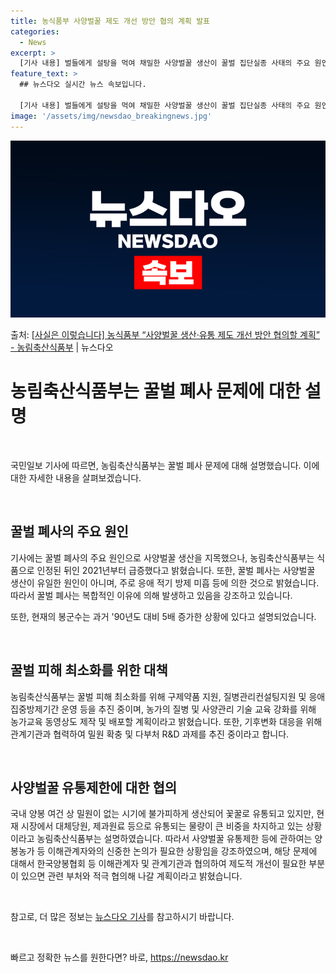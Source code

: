 ```yaml
---
title: 농식품부 사양벌꿀 제도 개선 방안 협의 계획 발표
categories:
  - News
excerpt: >
  [기사 내용] 벌들에게 설탕을 먹여 채밀한 사양벌꿀 생산이 꿀벌 집단실종 사태의 주요 원인으로 지목됐고, 식…
feature_text: >
  ## 뉴스다오 실시간 뉴스 속보입니다.

  [기사 내용] 벌들에게 설탕을 먹여 채밀한 사양벌꿀 생산이 꿀벌 집단실종 사태의 주요 원인으로 지목됐고, 식…
image: '/assets/img/newsdao_breakingnews.jpg'
---
```


![뉴스다오 속보](/assets/img/newsdao_breakingnews.jpg)

<p>출처: <a href="https://newsdao.kr/3711" rel="dofollow">[사실은 이렇습니다] 농식품부 “사양벌꿀 생산·유통 제도 개선 방안 협의할 계획” - 농림축산식품부</a> | 뉴스다오</p>

<h1>농림축산식품부는 꿀벌 폐사 문제에 대한 설명</h1>
<p data-ke-size="size16">&nbsp;</p>
국민일보 기사에 따르면, 농림축산식품부는 꿀벌 폐사 문제에 대해 설명했습니다. 이에 대한 자세한 내용을 살펴보겠습니다.
<p data-ke-size="size16">&nbsp;</p>

<h2 data-ke-size="size26">꿀벌 폐사의 주요 원인</h2>
<p>기사에는 꿀벌 폐사의 주요 원인으로 사양벌꿀 생산을 지목했으나, 농림축산식품부는 식품으로 인정된 뒤인 2021년부터 급증했다고 밝혔습니다. 또한, 꿀벌 폐사는 사양벌꿀 생산이 유일한 원인이 아니며, 주로 응애 적기 방제 미흡 등에 의한 것으로 밝혔습니다. 따라서 꿀벌 폐사는 복합적인 이유에 의해 발생하고 있음을 강조하고 있습니다.</p>
<p>또한, 현재의 봉군수는 과거 '90년도 대비 5배 증가한 상황에 있다고 설명되었습니다.</p>
<p data-ke-size="size16">&nbsp;</p>

<h2 data-ke-size="size26">꿀벌 피해 최소화를 위한 대책</h2>
<p>농림축산식품부는 꿀벌 피해 최소화를 위해 구제약품 지원, 질병관리컨설팅지원 및 응애집중방제기간 운영 등을 추진 중이며, 농가의 질병 및 사양관리 기술 교육 강화를 위해 농가교육 동영상도 제작 및 배포할 계획이라고 밝혔습니다. 또한, 기후변화 대응을 위해 관계기관과 협력하여 밀원 확충 및 다부처 R&D 과제를 추진 중이라고 합니다.</p>
<p data-ke-size="size16">&nbsp;</p>

<h2 data-ke-size="size26">사양벌꿀 유통제한에 대한 협의</h2>
<p>국내 양봉 여건 상 밀원이 없는 시기에 불가피하게 생산되어 꽃꿀로 유통되고 있지만, 현재 시장에서 대체당원, 제과원료 등으로 유통되는 물량이 큰 비중을 차지하고 있는 상황이라고 농림축산식품부는 설명하였습니다. 따라서 사양벌꿀 유통제한 등에 관하여는 양봉농가 등 이해관계자와의 신중한 논의가 필요한 상황임을 강조하였으며, 해당 문제에 대해서 한국양봉협회 등 이해관계자 및 관계기관과 협의하여 제도적 개선이 필요한 부분이 있으면 관련 부처와 적극 협의해 나갈 계획이라고 밝혔습니다.</p>
<p data-ke-size="size16">&nbsp;</p>
참고로, 더 많은 정보는 <a href="https://newsdao.kr/3711">뉴스다오 기사</a>를 참고하시기 바랍니다.
<p data-ke-size="size16">&nbsp;</p> 

빠르고 정확한 뉴스를 원한다면? 바로, <a href="https://newsdao.kr" rel="dofollow">https://newsdao.kr</a>


